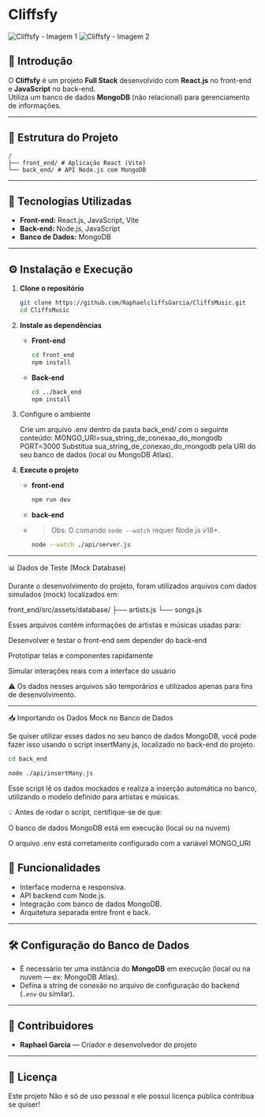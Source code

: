 ﻿# Cliffsfy

![Cliffsfy - Imagem 1](https://drive.google.com/uc?export=view&id=1QVP1EFL7a1FYuZw0hCoR5W78OadsK2UE)
![Cliffsfy - Imagem 2](https://drive.google.com/uc?export=view&id=1HUAW-x1_BpmceVV_IZZENYaz7GwClRSb)

## 📖 Introdução

O **Cliffsfy** é um projeto **Full Stack** desenvolvido com **React.js** no front-end e **JavaScript** no back-end.  
Utiliza um banco de dados **MongoDB** (não relacional) para gerenciamento de informações.

---

## 📂 Estrutura do Projeto

```
/
├── front_end/ # Aplicação React (Vite)
└── back_end/ # API Node.js com MongoDB
```

---

## 🚀 Tecnologias Utilizadas

- **Front-end:** React.js, JavaScript, Vite
- **Back-end:** Node.js, JavaScript
- **Banco de Dados:** MongoDB

---

## ⚙️ Instalação e Execução

1. **Clone o repositório**

   ```bash
   git clone https://github.com/RaphaelcliffsGarcia/CliffsMusic.git
   cd CliffsMusic
   ```

2. **Instale as dependências**

   - **Front-end**
     ```bash
     cd front_end
     npm install
     ```
   - **Back-end**
     ```bash
     cd ../back_end
     npm install
     ```
3. Configure o ambiente
   
     Crie um arquivo .env dentro da pasta back_end/ com o seguinte conteúdo:
     MONGO_URI=sua_string_de_conexao_do_mongodb
     PORT=3000
     Substitua sua_string_de_conexao_do_mongodb pela URI do seu banco de dados (local ou MongoDB Atlas).

4. **Execute o projeto**
   - **front-end**
     ```bash
     npm run dev
     ```
   - **back-end**
   - > Obs: O comando `node --watch` requer Node.js v18+.
     ```bash
     node --watch ./api/server.js
     ```

---

📊 Dados de Teste (Mock Database)

Durante o desenvolvimento do projeto, foram utilizados arquivos com dados simulados (mock) localizados em:

front_end/src/assets/database/
├── artists.js
└── songs.js


Esses arquivos contêm informações de artistas e músicas usadas para:

Desenvolver e testar o front-end sem depender do back-end

Prototipar telas e componentes rapidamente

Simular interações reais com a interface do usuário

⚠️ Os dados nesses arquivos são temporários e utilizados apenas para fins de desenvolvimento.

---

📥 Importando os Dados Mock no Banco de Dados

Se quiser utilizar esses dados no seu banco de dados MongoDB, você pode fazer isso usando o script insertMany.js, localizado no back-end do projeto.

```bash
cd back_end
```
```bash
node ./api/insertMany.js
```


Esse script lê os dados mockados e realiza a inserção automática no banco, utilizando o modelo definido para artistas e músicas.

💡 Antes de rodar o script, certifique-se de que:

O banco de dados MongoDB está em execução (local ou na nuvem)

O arquivo .env está corretamente configurado com a variável MONGO_URI

## 📌 Funcionalidades

- Interface moderna e responsiva.
- API backend com Node.js.
- Integração com banco de dados MongoDB.
- Arquitetura separada entre front e back.

---

## 🛠 Configuração do Banco de Dados

- É necessário ter uma instância do **MongoDB** em execução (local ou na nuvem — ex: MongoDB Atlas).
- Defina a string de conexão no arquivo de configuração do backend (`.env` ou similar).

---

## 🤝 Contribuidores

- **Raphael Garcia** — Criador e desenvolvedor do projeto

---

## 📜 Licença

Este projeto Não é só de uso pessoal e ele possui licença pública contribua se quiser!

